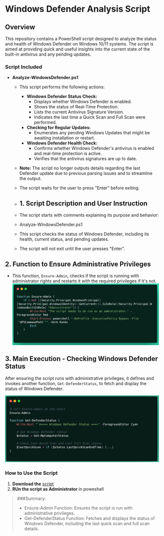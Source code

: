 # Windows Defender Analysis Script

## Overview

This repository contains a PowerShell script designed to analyze the status and health of Windows Defender on Windows 10/11 systems. The script is aimed at providing quick and useful insights into the current state of the built-in antivirus and any pending updates.

### Script Included

- **Analyze-WindowsDefender.ps1**
  - This script performs the following actions:
    - **Windows Defender Status Check:**
      - Displays whether Windows Defender is enabled.
      - Shows the status of Real-Time Protection.
      - Lists the current Antivirus Signature Version.
      - Indicates the last time a Quick Scan and Full Scan were performed.
    - **Checking for Regular Updates:**
      - Enumerates any pending Windows Updates that might be awaiting installation or restart.
    - **Windows Defender Health Check:**
      - Confirms whether Windows Defender's antivirus is enabled and real-time protection is active.
      - Verifies that the antivirus signatures are up to date.

  - **Note:** The script no longer outputs details regarding the last Defender update due to previous parsing issues and to streamline the output.

  - The script waits for the user to press "Enter" before exiting.
    
  - ## 1. Script Description and User Instruction
  - The script starts with comments explaining its purpose and behavior:
  - Analyze-WindowsDefender.ps1
  - This script checks the status of Windows Defender, including its health, current status, and pending updates.
  - The script will not exit until the user presses "Enter".

## 2. Function to Ensure Administrative Privileges
  - This function, `Ensure-Admin`, checks if the script is running with administrator rights and restarts it with the required privileges if it's not.
  ![alt text](https://github.com/JOSHUAPBIJU/Project-win-evasion-RedTeam/blob/main/Resource/fun-ensure-admin-privillage.png)

## 3. Main Execution - Checking Windows Defender Status

After ensuring the script runs with administrative privileges, it defines and invokes another function, `Get-DefenderStatus`, to fetch and display the status of Windows Defender.

![alt text](https://github.com/JOSHUAPBIJU/Project-win-evasion-RedTeam/blob/main/Resource/main-exe-checkingwindows-defe-status.png)

### How to Use the Script

1. **Download the**  [script](https://github.com/JOSHUAPBIJU/Project-win-evasion-RedTeam/blob/main/Project-Files/analyse-win-def.ps1)
2. **RUn the script as Administrator** in poweshell
   
> ###Summary:
> - Ensure-Admin Function: Ensures the script is run with administrative privileges.
> - Get-DefenderStatus Function: Fetches and displays the status of Windows Defender, including the last quick scan and full scan details.
